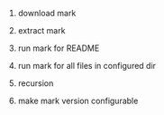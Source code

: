 1. download mark
1. extract mark
1. run mark for README
1. run mark for all files in configured dir
1. recursion

1. make mark version configurable
